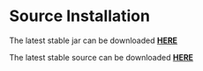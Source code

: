 # Source Installation




The latest stable jar can be downloaded [**HERE**](https://87aeb1de-4abb-4f95-8b0a-2c955d56d380.filesusr.com/archives/f1bc76_e54fc8eddaaa45d8837b135369ebb441.jar?dn=AxiomXAPI.jar)

The latest stable source can be downloaded [**HERE**](https://github.com/AxiomXDevTeam/Java-Client/tree/master)

